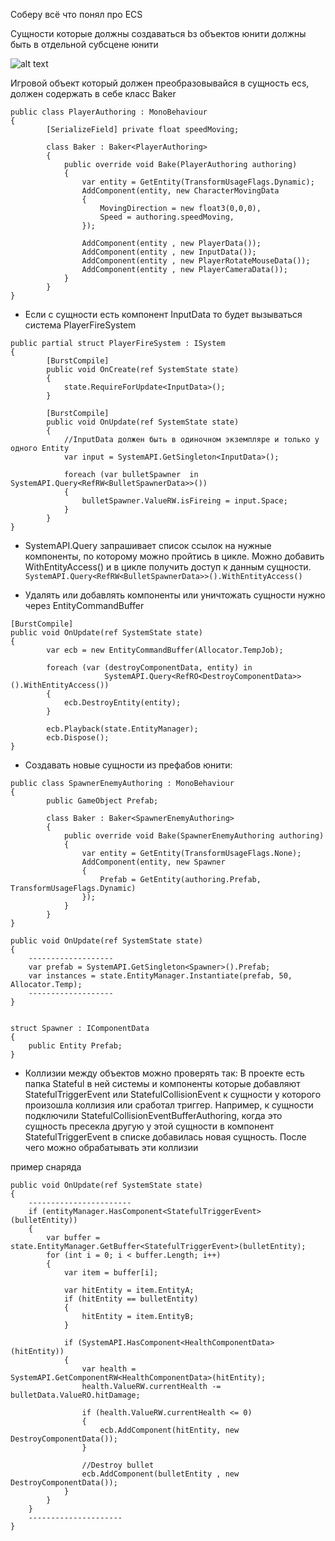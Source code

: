 Соберу всё что понял про ECS

Сущности которые должны создаваться bз объектов юнити должны быть в отдельной субсцене юнити

![alt text](img/image.png)

Игровой объект который должен преобразовывайся в сущность ecs, должен содержать в себе класс Baker
```
public class PlayerAuthoring : MonoBehaviour
{
        [SerializeField] private float speedMoving;
        
        class Baker : Baker<PlayerAuthoring>
        {
            public override void Bake(PlayerAuthoring authoring)
            {
                var entity = GetEntity(TransformUsageFlags.Dynamic);
                AddComponent(entity, new CharacterMovingData
                {
                    MovingDirection = new float3(0,0,0),
                    Speed = authoring.speedMoving,
                });
                
                AddComponent(entity , new PlayerData());
                AddComponent(entity , new InputData());
                AddComponent(entity , new PlayerRotateMouseData());
                AddComponent(entity , new PlayerCameraData());
            }
        }
}
```

* Если с сущности есть компонент InputData то будет вызываться система PlayerFireSystem
```
public partial struct PlayerFireSystem : ISystem
{
        [BurstCompile]
        public void OnCreate(ref SystemState state)
        {
            state.RequireForUpdate<InputData>();
        }

        [BurstCompile]
        public void OnUpdate(ref SystemState state)
        {
            //InputData должен быть в одиночном экземпляре и только у одного Entity
            var input = SystemAPI.GetSingleton<InputData>();

            foreach (var bulletSpawner  in SystemAPI.Query<RefRW<BulletSpawnerData>>())
            {
                bulletSpawner.ValueRW.isFireing = input.Space;
            }
        }
}
```

* SystemAPI.Query запрашивает список ссылок на нужные компоненты, по которому можно пройтись в цикле. Можно добавить WithEntityAccess() и в цикле получить доступ к данным сущности.
```SystemAPI.Query<RefRW<BulletSpawnerData>>().WithEntityAccess()```

* Удалять или добавлять компоненты или уничтожать сущности нужно через EntityCommandBuffer
```
[BurstCompile]
public void OnUpdate(ref SystemState state)
{
        var ecb = new EntityCommandBuffer(Allocator.TempJob);
            
        foreach (var (destroyComponentData, entity) in
                     SystemAPI.Query<RefRO<DestroyComponentData>>().WithEntityAccess())
        {
            ecb.DestroyEntity(entity);
        }
            
        ecb.Playback(state.EntityManager);
        ecb.Dispose();
}
```

* Создавать новые сущности из префабов юнити:
```
public class SpawnerEnemyAuthoring : MonoBehaviour
{
        public GameObject Prefab;
        
        class Baker : Baker<SpawnerEnemyAuthoring>
        {
            public override void Bake(SpawnerEnemyAuthoring authoring)
            {
                var entity = GetEntity(TransformUsageFlags.None);
                AddComponent(entity, new Spawner
                {
                    Prefab = GetEntity(authoring.Prefab, TransformUsageFlags.Dynamic)
                });
            }
        }
}

public void OnUpdate(ref SystemState state)
{
    -------------------
    var prefab = SystemAPI.GetSingleton<Spawner>().Prefab;
    var instances = state.EntityManager.Instantiate(prefab, 50, Allocator.Temp);
    -------------------
}

         
struct Spawner : IComponentData
{
    public Entity Prefab;
}
``` 

 * Коллизии между объектов можно проверять так:
В проекте есть папка Stateful в ней системы и компоненты которые добавляют StatefulTriggerEvent или StatefulCollisionEvent к сущности у которого произошла коллизия или сработал триггер.
Например, к сущности подключили StatefulCollisionEventBufferAuthoring, когда это сущность пресекла другую у этой сущности в компонент StatefulTriggerEvent в списке добавилась новая сущность. После чего можно обрабатывать эти коллизии

пример снаряда
``` 
public void OnUpdate(ref SystemState state)
{
    -----------------------
	if (entityManager.HasComponent<StatefulTriggerEvent>(bulletEntity))
	{
		var buffer = state.EntityManager.GetBuffer<StatefulTriggerEvent>(bulletEntity);
		for (int i = 0; i < buffer.Length; i++)
		{
			var item = buffer[i];
	
			var hitEntity = item.EntityA;
			if (hitEntity == bulletEntity)
			{
				hitEntity = item.EntityB;
			}
	
			if (SystemAPI.HasComponent<HealthComponentData>(hitEntity))
			{
				var health = SystemAPI.GetComponentRW<HealthComponentData>(hitEntity);
				health.ValueRW.currentHealth -= bulletData.ValueRO.hitDamage;
				
				if (health.ValueRW.currentHealth <= 0)
				{
					ecb.AddComponent(hitEntity, new DestroyComponentData());
				}
				
				//Destroy bullet
				ecb.AddComponent(bulletEntity , new DestroyComponentData());
			}
		}
	}
    ---------------------
}
``` 